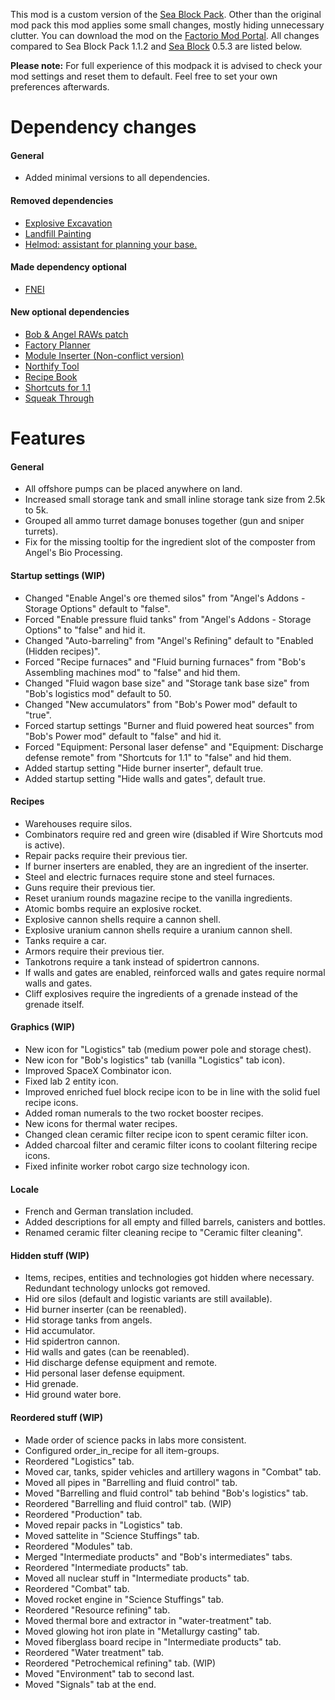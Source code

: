 This mod is a custom version of the [Sea Block Pack](https://mods.factorio.com/mod/SeaBlockMetaPack). Other than the original mod pack this mod applies some small changes, mostly hiding unnecessary clutter. You can download the mod on the [Factorio Mod Portal](https://mods.factorio.com/mod/SeaBlockCustomPack). All changes compared to Sea Block Pack 1.1.2 and [Sea Block](https://mods.factorio.com/mod/SeaBlock) 0.5.3 are listed below.

**Please note:** For full experience of this modpack it is advised to check your mod settings and reset them to default. Feel free to set your own preferences afterwards.

# Dependency changes
#### General
* Added minimal versions to all dependencies.

#### Removed dependencies
* [Explosive Excavation](https://mods.factorio.com/mod/Explosive%20Excavation)
* [Landfill Painting](https://mods.factorio.com/mod/LandfillPainting)
* [Helmod: assistant for planning your base.](https://mods.factorio.com/mod/helmod)

#### Made dependency optional
* [FNEI](https://mods.factorio.com/mod/FNEI)

#### New optional dependencies
* [Bob & Angel RAWs patch](https://mods.factorio.com/mod/baraws)
* [Factory Planner](https://mods.factorio.com/mod/factoryplanner)
* [Module Inserter (Non-conflict version)](https://mods.factorio.com/mod/ModuleInserterER)
* [Northify Tool](https://mods.factorio.com/mod/northifytool)
* [Recipe Book](https://mods.factorio.com/mod/RecipeBook)
* [Shortcuts for 1.1](https://mods.factorio.com/mod/Shortcuts-ick)
* [Squeak Through](https://mods.factorio.com/mod/Squeak%20Through)

# Features
#### General
* All offshore pumps can be placed anywhere on land.
* Increased small storage tank and small inline storage tank size from 2.5k to 5k.
* Grouped all ammo turret damage bonuses together (gun and sniper turrets).
* Fix for the missing tooltip for the ingredient slot of the composter from Angel's Bio Processing.

#### Startup settings (WIP)
* Changed "Enable Angel's ore themed silos" from "Angel's Addons - Storage Options" default to "false".
* Forced "Enable pressure fluid tanks" from "Angel's Addons - Storage Options" to "false" and hid it.
* Changed "Auto-barreling" from "Angel's Refining" default to "Enabled (Hidden recipes)".
* Forced "Recipe furnaces" and "Fluid burning furnaces" from "Bob's Assembling machines mod" to "false" and hid them.
* Changed "Fluid wagon base size" and "Storage tank base size" from "Bob's logistics mod" default to 50.
* Changed "New accumulators" from "Bob's Power mod" default to "true".
* Forced startup settings "Burner and fluid powered heat sources" from "Bob's Power mod" default to "false" and hid it.
* Forced "Equipment: Personal laser defense" and "Equipment: Discharge defense remote" from "Shortcuts for 1.1" to "false" and hid them.
* Added startup setting "Hide burner inserter", default true.
* Added startup setting "Hide walls and gates", default true.

#### Recipes
* Warehouses require silos.
* Combinators require red and green wire (disabled if Wire Shortcuts mod is active).
* Repair packs require their previous tier.
* If burner inserters are enabled, they are an ingredient of the inserter.
* Steel and electric furnaces require stone and steel furnaces.
* Guns require their previous tier.
* Reset uranium rounds magazine recipe to the vanilla ingredients.
* Atomic bombs require an explosive rocket.
* Explosive cannon shells require a cannon shell.
* Explosive uranium cannon shells require a uranium cannon shell.
* Tanks require a car.
* Armors require their previous tier.
* Tankotrons require a tank instead of spidertron cannons.
* If walls and gates are enabled, reinforced walls and gates require normal walls and gates.
* Cliff explosives require the ingredients of a grenade instead of the grenade itself.

#### Graphics (WIP)
* New icon for "Logistics" tab (medium power pole and storage chest).
* New icon for "Bob's logistics" tab (vanilla "Logistics" tab icon).
* Improved SpaceX Combinator icon.
* Fixed lab 2 entity icon.
* Improved enriched fuel block recipe icon to be in line with the solid fuel recipe icons.
* Added roman numerals to the two rocket booster recipes.
* New icons for thermal water recipes.
* Changed clean ceramic filter recipe icon to spent ceramic filter icon.
* Added charcoal filter and ceramic filter icons to coolant filtering recipe icons.
* Fixed infinite worker robot cargo size technology icon.

#### Locale
* French and German translation included.
* Added descriptions for all empty and filled barrels, canisters and bottles.
* Renamed ceramic filter cleaning recipe to "Ceramic filter cleaning".

#### Hidden stuff (WIP)
* Items, recipes, entities and technologies got hidden where necessary. Redundant technology unlocks got removed.
* Hid ore silos (default and logistic variants are still available).
* Hid burner inserter (can be reenabled).
* Hid storage tanks from angels.
* Hid accumulator.
* Hid spidertron cannon.
* Hid walls and gates (can be reenabled).
* Hid discharge defense equipment and remote.
* Hid personal laser defense equipment.
* Hid grenade.
* Hid ground water bore.

#### Reordered stuff (WIP)
* Made order of science packs in labs more consistent.
* Configured order_in_recipe for all item-groups.
* Reordered "Logistics" tab.
* Moved car, tanks, spider vehicles and artillery wagons in "Combat" tab.
* Moved all pipes in "Barrelling and fluid control" tab.
* Moved "Barrelling and fluid control" tab behind "Bob's logistics" tab.
* Reordered "Barrelling and fluid control" tab. (WIP)
* Reordered "Production" tab.
* Moved repair packs in "Logistics" tab.
* Moved sattelite in "Science Stuffings" tab.
* Reordered "Modules" tab.
* Merged "Intermediate products" and "Bob's intermediates" tabs.
* Reordered "Intermediate products" tab.
* Moved all nuclear stuff in "Intermediate products" tab.
* Reordered "Combat" tab.
* Moved rocket engine in "Science Stuffings" tab.
* Reordered "Resource refining" tab.
* Moved thermal bore and extractor in "water-treatment" tab.
* Moved glowing hot iron plate in "Metallurgy casting" tab.
* Moved fiberglass board recipe in "Intermediate products" tab.
* Reordered "Water treatment" tab.
* Reordered "Petrochemical refining" tab. (WIP)
* Moved "Environment" tab to second last.
* Moved "Signals" tab at the end.
